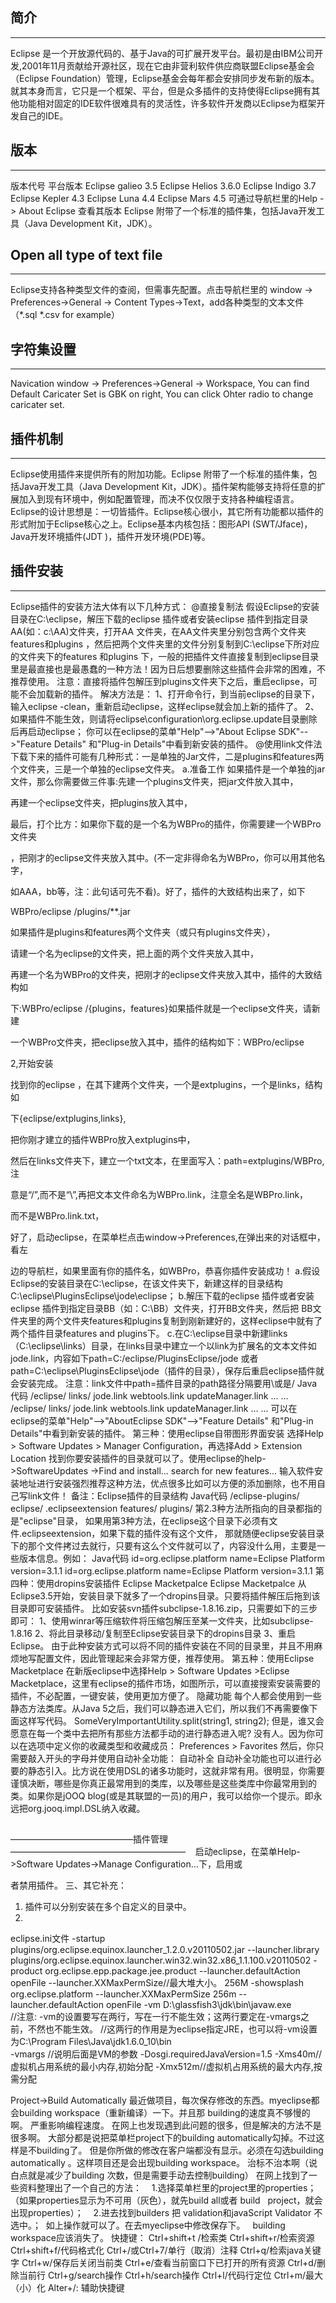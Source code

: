 ## 简介
--------------
Eclipse 是一个开放源代码的、基于Java的可扩展开发平台。最初是由IBM公司开发,2001年11月贡献给开源社区，现在它由非营利软件供应商联盟Eclipse基金会（Eclipse Foundation）管理，Eclipse基金会每年都会安排同步发布新的版本。就其本身而言，它只是一个框架、平台，但是众多插件的支持使得Eclipse拥有其他功能相对固定的IDE软件很难具有的灵活性，许多软件开发商以Eclipse为框架开发自己的IDE。

## 版本
-------------
版本代号       平台版本
Eclipse galieo 3.5
Eclipse Helios 3.6.0
Eclipse Indigo 3.7
Eclipse Kepler 4.3 
Eclipse Luna   4.4
Eclipse Mars   4.5
可通过导航栏里的Help -> About Eclipse 查看其版本
Eclipse 附带了一个标准的插件集，包括Java开发工具（Java Development Kit，JDK）。

## Open all type of text file
---------------
Eclipse支持各种类型文件的查阅，但需事先配置。点击导航栏里的 window -> Preferences->General -> Content Types->Text，add各种类型的文本文件（*.sql *.csv for example）

## 字符集设置
---------------
Navication window -> Preferences->General -> Workspace, You can find Default Caricater Set is GBK on right, You can click Ohter radio to change caricater set.

## 插件机制
----------------
Eclipse使用插件来提供所有的附加功能。Eclipse 附带了一个标准的插件集，包括Java开发工具（Java Development Kit，JDK）。插件架构能够支持将任意的扩展加入到现有环境中，例如配置管理，而决不仅仅限于支持各种编程语言。
Eclipse的设计思想是：一切皆插件。Eclipse核心很小，其它所有功能都以插件的形式附加于Eclipse核心之上。Eclipse基本内核包括：图形API (SWT/Jface)， Java开发环境插件(JDT )，插件开发环境(PDE)等。

## 插件安装
----------------
Eclipse插件的安装方法大体有以下几种方式：
@直接复制法
假设Eclipse的安装目录在C:\eclipse，解压下载的eclipse 插件或者安装eclipse 插件到指定目录AA(如：c:\AA)文件夹，打开AA 文件夹，在AA文件夹里分别包含两个文件夹features和plugins ，然后把两个文件夹里的文件分别复制到C:\eclipse下所对应的文件夹下的features 和plugins 下，一般的把插件文件直接复制到eclipse目录里是最直接也是最愚蠢的一种方法！因为日后想要删除这些插件会非常的困难，不推荐使用。
注意：直接将插件包解压到plugins文件夹下之后，重启eclipse，可能不会加载新的插件。
解决方法是：
1、打开命令行，到当前eclipse的目录下，输入eclipse -clean，重新启动eclipse，这样eclipse就会加上新的插件了。
2、如果插件不能生效，则请将eclipse\configuration\org.eclipse.update目录删除后再启动eclipse；
你可以在eclipse的菜单"Help"-->"About Eclipse SDK"-->"Feature Details" 和"Plug-in Details"中看到新安装的插件。
@使用link文件法
下载下来的插件可能有几种形式：一是单独的Jar文件，二是plugins和features两个文件夹，三是一个单独的eclipse文件夹。
a.准备工作 
如果插件是一个单独的jar文件，那么你需要做三件事:先建一个plugins文件夹，把jar文件放入其中， 

再建一个eclipse文件夹，把plugins放入其中， 

最后，打个比方：如果你下载的是一个名为WBPro的插件，你需要建一个WBPro文件夹 

，把刚才的eclipse文件夹放入其中。(不一定非得命名为WBPro，你可以用其他名字， 

如AAA，bb等，注：此句话可先不看)。好了，插件的大致结构出来了，如下 

WBPro/eclipse /plugins/**.jar 


如果插件是plugins和features两个文件夹（或只有plugins文件夹）， 

请建一个名为eclipse的文件夹，把上面的两个文件夹放入其中， 

再建一个名为WBPro的文件夹，把刚才的eclipse文件夹放入其中，插件的大致结构如 

下:WBPro/eclipse /{plugins，features}如果插件就是一个eclipse文件夹，请新建 

一个WBPro文件夹，把eclipse放入其中，插件的结构如下：WBPro/eclipse 


2,开始安装 

找到你的eclipse ，在其下建两个文件夹，一个是extplugins，一个是links，结构如 

下{eclipse/extplugins,links}, 

把你刚才建立的插件WBPro放入extplugins中， 

然后在links文件夹下，建立一个txt文本，在里面写入：path=extplugins/WBPro,注 

意是“/”,而不是“\”,再把文本文件命名为WBPro.link，注意全名是WBPro.link， 

而不是WBPro.link.txt， 

好了，启动eclipse，在菜单栏点击window->Preferences,在弹出来的对话框中，看左 

边的导航栏，如果里面有你的插件名，如WBPro，恭喜你插件安装成功！ 
a.假设Eclipse的安装目录在C:\eclipse，在该文件夹下，新建这样的目录结构C:\eclipse\PluginsEclipse\jode\eclipse；
b.解压下载的eclipse 插件或者安装eclipse 插件到指定目录BB（如：C:\BB）文件夹，打开BB文件夹，然后把 BB文件夹里的两个文件夹features和plugins复制到刚新建好的，这样eclipse中就有了两个插件目录features and plugins下。
c.在C:\eclipse目录中新建links（C:\eclipse\links）目录，在links目录中建立一个以link为扩展名的文本文件如jode.link，内容如下path=C:/eclipse/PluginsEclipse/jode 或者path=C:\\eclipse\\PluginsEclipse\\jode（插件的目录），保存后重启eclipse插件就会安装完成。
注意：link文件中path=插件目录的path路径分隔要用\\或是/
Java代码
/eclipse/
links/
jode.link
webtools.link
updateManager.link
...
...
/eclipse/ links/ jode.link webtools.link updateManager.link ... ... 可以在eclipse的菜单"Help"-->"AboutEclipse SDK"-->"Feature Details" 和"Plug-in Details"中看到新安装的插件。
第三种：使用eclipse自带图形界面安装
选择Help > Software Updates > Manager Configuration，再选择Add > Extension Location 找到你要安装插件的目录就可以了。使用eclipse的help->SoftwareUpdates ->Find and install... search for new features... 输入软件安装地址进行安装强烈推荐这种方法，优点很多比如可以方便的添加删除，也不用自己写link文件！
备注：Eclipse插件的目录结构
Java代码
/eclipse-plugins/
eclipse/
.eclipseextension
features/
plugins/
第2.3种方法所指向的目录都指的是"eclipse"目录，
如果用第3种方法，在eclipse这个目录下必须有文件.eclipseextension，如果下载的插件没有这个文件，
那就随便eclipse安装目录下的那个文件拷过去就行，只要有这么个文件就可以了，内容没什么用，主要是一些版本信息。例如：
Java代码
id=org.eclipse.platform name=Eclipse Platform
version=3.1.1
id=org.eclipse.platform name=Eclipse Platform version=3.1.1
第四种：使用dropins安装插件
Eclipse Macketpalce
Eclipse Macketpalce
从Eclipse3.5开始，安装目录下就多了一个dropins目录。只要将插件解压后拖到该目录即可安装插件。
比如安装svn插件subclipse-1.8.16.zip，只需要如下的三步即可：
1、使用winrar等压缩软件将压缩包解压至某一文件夹，比如subclipse-1.8.16
2、将此目录移动/复制至Eclipse安装目录下的dropins目录
3、重启Eclipse。
由于此种安装方式可以将不同的插件安装在不同的目录里，并且不用麻烦地写配置文件，因此管理起来会非常方便，推荐使用。
第五种：使用Eclipse Macketplace
在新版eclipse中选择Help > Software Updates >Eclipse Macketplace，这里有eclipse的插件市场，如图所示，可以直接搜索安装需要的插件，不必配置，一键安装，使用更加方便了。
隐藏功能
每个人都会使用到一些静态方法类库。从Java 5之后，我们可以静态进入它们，所以我们不再需要像下面这样写代码。
SomeVeryImportantUtility.split(string1, string2);
但是，谁又会愿意在每一个类中去把所有那些方法都手动的进行静态进入呢? 没有人。因为你可以在选项中定义你的收藏类型和收藏成员：
Preferences > Favorites
然后，你只需要敲入开头的字母并使用自动补全功能：
自动补全
自动补全功能也可以进行必要的静态引入。比方说在使用DSL的诸多功能时，这就非常有用。很明显，你需要谨慎决断，哪些是你真正最常用到的类库，以及哪些是这些类库中你最常用到的类。如果你是jOOQ blog(或是其联盟的一员)的用户，我可以给你一个提示。即永远把org.jooq.impl.DSL纳入收藏。

## 
——————————————插件管理———————————————————— 
   启动eclipse，在菜单Help->Software Updates->Manage Configuration…下，启用或 

者禁用插件。 
三、其它补充： 

1. 插件可以分别安装在多个自定义的目录中。 
2. 
eclipse.ini文件
-startup
plugins/org.eclipse.equinox.launcher_1.2.0.v20110502.jar
--launcher.library
plugins/org.eclipse.equinox.launcher.win32.win32.x86_1.1.100.v20110502
-product
org.eclipse.epp.package.jee.product
--launcher.defaultAction
openFile
--launcher.XXMaxPermSize//最大堆大小。
256M
-showsplash
org.eclipse.platform
--launcher.XXMaxPermSize
256m
--launcher.defaultAction
openFile
-vm
D:\glassfish3\jdk\bin\javaw.exe   
//注意: -vm的设置要写在两行，写在一行不能生效；这两行要定在-vmargs之前，不然也不能生效。
//这两行的作用是为eclipse指定JRE，也可以将-vm设置为C:\Program Files\Java\jdk1.6.0_10\bin\
-vmargs //说明后面是VM的参数
-Dosgi.requiredJavaVersion=1.5
-Xms40m//虚拟机占用系统的最小内存,初始分配
-Xmx512m//虚拟机占用系统的最大内存,按需分配


Project->Build Automatically
最近做项目，每次保存修改的东西。myeclipse都会building workspace（重新编译）一下。并且那 building的速度真不够慢的啊。 严重影响编程速度。 在网上也发现遇到此问题的很多，但是解决的方法不是很多啊。
大部分都是说把菜单栏project下的building automatically勾掉。不过这样是不building了。 但是你所做的修改在客户端都没有显示。必须在勾选building automatically 。这样项目还是会出现building workspace。
治标不治本啊（说白点就是减少了building 次数，但是需要手动去控制building）
在网上找到了一些资料整理出了一个自己的方法：
   1.选择菜单栏里的project里的properties；
（如果properties显示为不可用（灰色），就先build all或者 build   project，就会出现properties）；
   2.进去找到builders 把 validation和javaScript Validator 不选中。；
 如上操作就可以了。在去myeclipse中修改保存下。   building workspace应该消失了。
快捷键：
Ctrl+shift+t /检索类
Ctrl+shift+r/检索资源
Ctrl+shift+f/代码格式化
Ctrl+/或Ctrl+7/单行（取消）注释
Ctrl+q/检索java关键字
Ctrl+w/保存后关闭当前类
Ctrl+e/查看当前窗口下已打开的所有资源
Ctrl+d/删除当前行
Ctrl+g/search操作
Ctrl+h/search操作
Ctrl+l/代码行定位
Ctrl+m/最大（小）化
Alter+/: 辅助快捷键


